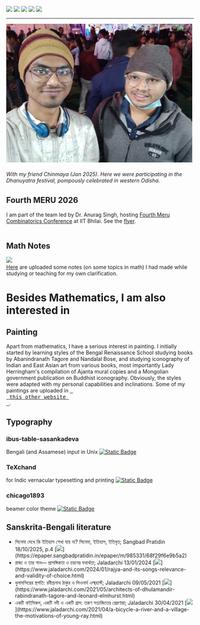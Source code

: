 [![](https://img.shields.io/badge/Home-red?style=for-the-badge)](https://anamitro.github.io/)
[![](https://img.shields.io/badge/Research-red?style=for-the-badge)](https://anamitro.github.io/research.html)
[![](https://img.shields.io/badge/Talks-red?style=for-the-badge)](https://anamitro.github.io/talks.html)
[![](https://img.shields.io/badge/Teaching-red?style=for-the-badge)](https://anamitro.github.io/teaching.html)
[![](https://img.shields.io/badge/Other_stuff-yellow?style=for-the-badge)](https://anamitro.github.io/hobbies.html)

_____
<img src="pictures/dhanuyatra.jpg" alt="drawing" width="500"/>

###### With my friend Chinmaya (Jan 2025). Here we were participating in the Dhanuyatra festival, pompously celebrated in western Odisha.

## Fourth MERU 2026
I am part of the team led by Dr. Anurag Singh, hosting <a href="https://events.iitbhilai.ac.in/meru2026">Fourth Meru Combinatorics Conference</a> at IIT Bhilai. See the <a href="https://events.iitbhilai.ac.in/meru2026">flyer</a>.<br><br>

## Math Notes
[![](https://img.shields.io/badge/Math_Notes-blue?style=for-the-badge)](https://anamitro.github.io/notes)<br>[Here](https://anamitro.github.io/notes) are uploaded some notes (on some topics in math) I had made while studying or teaching for my own clarification.


# Besides Mathematics, I am also interested in

## Painting

Apart from mathematics, I have a serious interest in painting. I initially started by learning styles of the Bengal Renaissance School studying books by Abanindranath Tagore and Nandalal Bose, and studying iconography of Indian and East Asian art from various books, most importantly Lady Herringham's compilation of Ajanta mural copies and a Mongolian government publication on Buddhist iconography. Obviously, the styles were adapted with my personal capabilities and inclinations. Some of my paintings are uploaded in [<kbd> <br> this other website <br> </kbd>](https://sites.google.com/view/ani-paint).

## Typography

### ibus-table-sasankadeva
Bengali (and Assamese) input in Unix [![Static Badge](https://img.shields.io/badge/码শ-rgb(255%2C%20153%2C%2051)?&color=rgb(255%2C%20153%2C%2051))](https://anamitro.github.io/ibus-table-sasankadeva)

### TeXchand
for Indic vernacular typesetting and printing [![Static Badge](https://img.shields.io/badge/চাঁদ-white?style=plastic&label=TeX&labelColor=black&color=white)](https://anamitro.github.io/TeXchand/)

### chicago1893
beamer color theme [![Static Badge](https://img.shields.io/badge/1893-rgb(255%2C%20153%2C%2051)?label=chicago&labelColor=rgb(128%2C%200%2C%200))](https://anamitro.github.io/beamercolortheme-chicago1893)

## Sanskrita-Bengali literature
- সিনেমা দেখে কি ইতিহাস শেখা যায় না? সিনেমা, ইতিহাস, ইতিবৃত্ত; Sangbad Pratidin 18/10/2025, p.4 [![](https://img.shields.io/badge/Read-blue?)](https://epaper.sangbadpratidin.in/epaper/m/985331/68f29f6e9b5a2)
- রাজ্য ও তার গান— প্রাসঙ্গিকতা ও চয়নের যথার্থতা; Jaladarchi 13/01/2024 [![](https://img.shields.io/badge/Read-blue?)](https://www.jaladarchi.com/2024/01/rajya-and-its-songs-relevance-and-validity-of-choice.html)
- ধুলামন্দিরের স্থপতি: রবীন্দ্রনাথ ঠাকুর ও লিওনার্দ এল্ম্‌হার্স্ট; Jaladarchi 09/05/2021 [![](https://img.shields.io/badge/Read-blue?)](https://www.jaladarchi.com/2021/05/architects-of-dhulamandir-rabindranath-tagore-and-leonard-elmhurst.html)
- একটি বাইসিকল, একটি নদী ও একটি গ্রাম: তরুণ সত্যজিতের প্রেরণারা; Jaladarchi 30/04/2021 [![](https://img.shields.io/badge/Read-blue?)](https://www.jaladarchi.com/2021/04/a-bicycle-a-river-and-a-village-the-motivations-of-young-ray.html)

